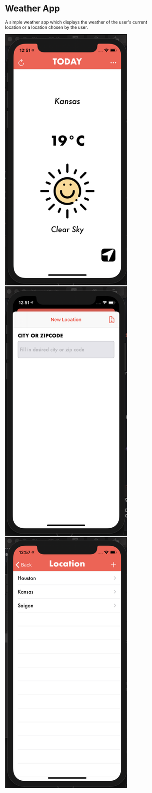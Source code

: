 # Weather App
A simple weather app which displays the weather of the user's current location or a location chosen by the user.


<img src="Screenshot1.png" width="400"/>
<img src="Screenshot3.png" width="400"/>
<img src="Screenshot4.png" width="400"/>

